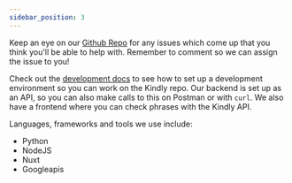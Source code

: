 ```yaml
---
sidebar_position: 3
---
```


Keep an eye on our [Github Repo](https://github.com/unicef/kindly) for any issues which come up that you think you'll be able to help with. Remember to comment so we can assign the issue to you!

Check out the [development docs](../technical/development) to see how to set up a development environment so you can work on the Kindly repo.
Our backend is set up as an API, so you can also make calls to this on Postman or with `curl`. We also have a frontend where you can check phrases with the Kindly API.

Languages, frameworks and tools we use include:
- Python
- NodeJS
- Nuxt
- Googleapis
